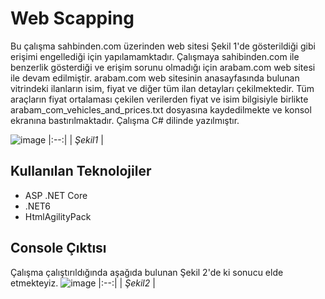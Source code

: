 # Web Scapping

Bu çalışma sahbinden.com üzerinden web sitesi Şekil 1'de gösterildiği gibi erişimi engellediği için yapılamamktadır. Çalışmaya sahibinden.com ile benzerlik gösterdiği ve erişim sorunu olmadığı için arabam.com web sitesi ile devam edilmiştir. arabam.com web sitesinin anasayfasında bulunan vitrindeki ilanların isim, fiyat ve diğer tüm ilan detayları çekilmektedir. Tüm araçların fiyat ortalaması çekilen verilerden fiyat ve isim bilgisiyle birlikte arabam_com_vehicles_and_prices.txt dosyasına kaydedilmekte ve konsol ekranına bastırılmaktadır. Çalışma C# dilinde yazılmıştır.


![image](https://user-images.githubusercontent.com/29501214/165241369-ed90972c-104f-489f-8fbd-4a53b19540dc.png)
|:--:| 
| *Şekil1* |
## Kullanılan Teknolojiler
- ASP .NET Core 
- .NET6
- HtmlAgilityPack

## Console Çıktısı
Çalışma çalıştırıldığında aşağıda bulunan Şekil 2'de ki sonucu elde etmekteyiz.
![image](https://user-images.githubusercontent.com/29501214/165241486-f1878d39-6b9b-419e-81f4-f8633ef3831a.png)
|:--:| 
| *Şekil2* |



